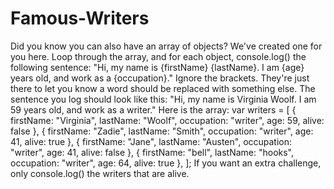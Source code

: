 # Famous-Writers
Did you know you can also have an array of objects? We've created one for you here. Loop through the array, and for each object, console.log() the following sentence: "Hi, my name is {firstName} {lastName}. I am {age} years old, and work as a {occupation}." Ignore the brackets. They're just there to let you know a word should be replaced with something else. The sentence you log should look like this: "Hi, my name is Virginia Woolf. I am 59 years old, and work as a writer." Here is the array: var writers = [   {     firstName: "Virginia",     lastName: "Woolf",     occupation: "writer",     age: 59,     alive: false   },   {     firstName: "Zadie",     lastName: "Smith",     occupation: "writer",     age: 41,     alive: true   },   {     firstName: "Jane",     lastName: "Austen",     occupation: "writer",     age: 41,     alive: false   },   {     firstName: "bell",     lastName: "hooks",     occupation: "writer",     age: 64,     alive: true   }, ]; If you want an extra challenge, only console.log() the writers that are alive.
